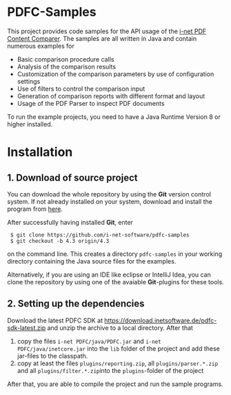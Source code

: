 # PDFC-Samples

This project provides code samples for the API usage of the [i-net PDF Content Comparer](https://www.inetsoftware.de/products/pdf-content-comparer "i-net PDF Content Comparer"). 
The samples are all written in Java and contain numerous examples for 

* Basic comparison procedure calls
* Analysis of the comparison results
* Customization of the comparison parameters by use of configuration settings
* Use of filters to control the comparison input  
* Generation of comparison reports with different format and layout
* Usage of the PDF Parser to inspect PDF documents 

To run the example projects, you need to have a Java Runtime Version 8 or higher installed. 

# Installation

## 1. Download of source project

You can download the whole repository by using the **Git** version control system. If not already installed on your system, download and install the program from [here](https://git-scm.com/downloads). 

After successfully having installed **Git**, enter

     $ git clone https://github.com/i-net-software/pdfc-samples
     $ git checkout -b 4.3 origin/4.3
     
on the command line. This creates a directory `pdfc-samples` in your working directory containing the Java source files for the examples.
 
Alternatively, if you are using an IDE like eclipse or IntelliJ Idea, you can clone the repository by using one of the avaiable **Git**-plugins for these tools.    

## 2. Setting up the dependencies

Download the latest PDFC SDK at https://download.inetsoftware.de/pdfc-sdk-latest.zip and unzip the archive to a local directory. After that
 
1. copy the files `i-net PDFC/java/PDFC.jar` and `i-net PDFC/java/inetcore.jar` into the `lib` folder of the project and add these jar-files to the classpath. 
2. copy at least the files `plugins/reporting.zip`, all `plugins/parser.*.zip` and all `plugins/filter.*.zip`into the `plugins`-folder of the project

After that, you are able to compile the project and run the sample programs. 
 

